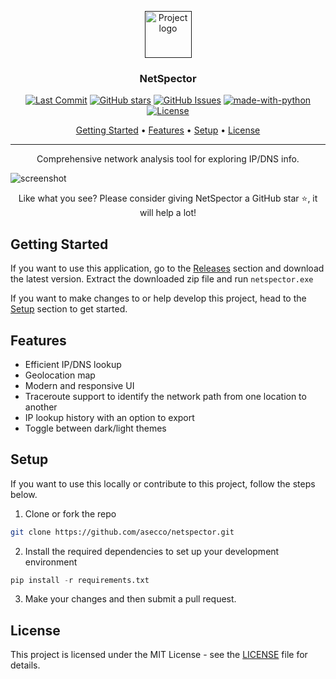 <p align="center">
  <a href="" rel="noopener">
 <img width=75px height=75px src="https://github.com/asecco/netspector/assets/40510223/f2c8e2a4-c90f-4ce4-9dc3-5a8c4c1dc4cd" alt="Project logo"></a>
</p>

<h3 align="center">NetSpector</h3>

<div align="center">

  [![Last Commit](https://img.shields.io/github/last-commit/asecco/netspector)](https://github.com/asecco/netspector)
  [![GitHub stars](https://img.shields.io/github/stars/asecco/netspector)](https://github.com/asecco/netspector/stargazers)
  [![GitHub Issues](https://img.shields.io/github/issues/asecco/netspector.svg)](https://github.com/asecco/netspector/issues)
  [![made-with-python](https://img.shields.io/badge/Made%20with-Python-1f425f.svg)](https://www.python.org)
  [![License](https://img.shields.io/badge/license-MIT-blue.svg)](/LICENSE)

</div>

<p align="center">
  <a href="#getting-started">Getting Started</a> •
  <a href="#features">Features</a> •
  <a href="#setup">Setup</a> •
  <a href="#license">License</a>
</p>

---

<p align="center"> Comprehensive network analysis tool for exploring IP/DNS info.
    <br> 
</p>

![screenshot](https://github.com/asecco/netspector/assets/40510223/32a2885b-5a23-4a76-be82-75f785b3c212)

<p align="center">Like what you see? Please consider giving NetSpector a GitHub star ⭐, it will help a lot!</p>

## Getting Started
If you want to use this application, go to the [Releases](https://github.com/asecco/netspector/releases) section and download the latest version. Extract the downloaded zip file and run ```netspector.exe```

If you want to make changes to or help develop this project, head to the [Setup](#setup) section to get started.

## Features
- Efficient IP/DNS lookup
- Geolocation map
- Modern and responsive UI
- Traceroute support to identify the network path from one location to another
- IP lookup history with an option to export
- Toggle between dark/light themes

## Setup
If you want to use this locally or contribute to this project, follow the steps below.

1. Clone or fork the repo
```sh
git clone https://github.com/asecco/netspector.git
```

2. Install the required dependencies to set up your development environment
```py
pip install -r requirements.txt
```

3. Make your changes and then submit a pull request.

## License
This project is licensed under the MIT License - see the [LICENSE](LICENSE) file for details.
